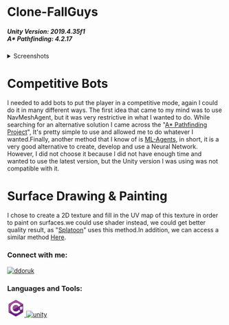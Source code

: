 # Clone-FallGuys
<h5>Unity Version: 2019.4.35f1<br>
A* Pathfinding: 4.2.17</h5>


<details>
<summary>Screenshots</summary>
<img src="https://raw.githubusercontent.com/katayayuci/Clone-FallGuys/main/Screenshots/Screenshot_1.png?token=GHSAT0AAAAAABRXZ4JJ6KR6MQUUDPCG7XICYQQ7AHQ" width="200" height="400" />
<img src="https://raw.githubusercontent.com/katayayuci/Clone-FallGuys/main/Screenshots/Screenshot_3.png?token=GHSAT0AAAAAABRXZ4JJYZVM36M3BHDRJOQQYQQ7BCQ" width="200" height="400" />
<img src="https://raw.githubusercontent.com/katayayuci/Clone-FallGuys/main/Screenshots/Screenshot_4.png?token=GHSAT0AAAAAABRXZ4JJGWXASYLOAOC3IZP4YQQ7BHQ" width="200" height="400" />
</details>

# Competitive Bots
I needed to add bots to put the player in a competitive mode, again I could do it in many different ways. The first idea that came to my mind was to use NavMeshAgent, but it was very restrictive in what I wanted to do. While searching for an alternative solution I came across the "[A* Pathfinding Project](https://arongranberg.com/astar/)", It's pretty simple to use and allowed me to do whatever I wanted.Finally, another method that I know of is [ML-Agents](https://github.com/Unity-Technologies/ml-agents), in short, it is a very good alternative to create, develop and use a Neural Network. However, I did not choose it because I did not have enough time and wanted to use the latest version, but the Unity version I was using was not compatible with it.

# Surface Drawing & Painting
I chose to create a 2D texture and fill in the UV map of this texture in order to paint on surfaces.we could use shader instead, we could get better quality result, as "[Splatoon](https://splatoon.nintendo.com/)" uses this method.In addition, we can access a similar method [Here](https://shahriyarshahrabi.medium.com/mesh-texture-painting-in-unity-using-shaders-8eb7fc31221c).

<h3 align="left">Connect with me:</h3>
<p align="left">
<a href="https://linkedin.com/in/ddoruk" target="blank"><img align="center" src="https://raw.githubusercontent.com/rahuldkjain/github-profile-readme-generator/master/src/images/icons/Social/linked-in-alt.svg" alt="ddoruk" height="30" width="40" /></a>
</p>

<h3 align="left">Languages and Tools:</h3>
<p align="left"> <a href="https://www.w3schools.com/cs/" target="_blank" rel="noreferrer"> <img src="https://raw.githubusercontent.com/devicons/devicon/master/icons/csharp/csharp-original.svg" alt="csharp" width="40" height="40"/> </a> <a href="https://unity.com/" target="_blank" rel="noreferrer"> <img src="https://www.vectorlogo.zone/logos/unity3d/unity3d-icon.svg" alt="unity" width="40" height="40"/> </a> </p>
